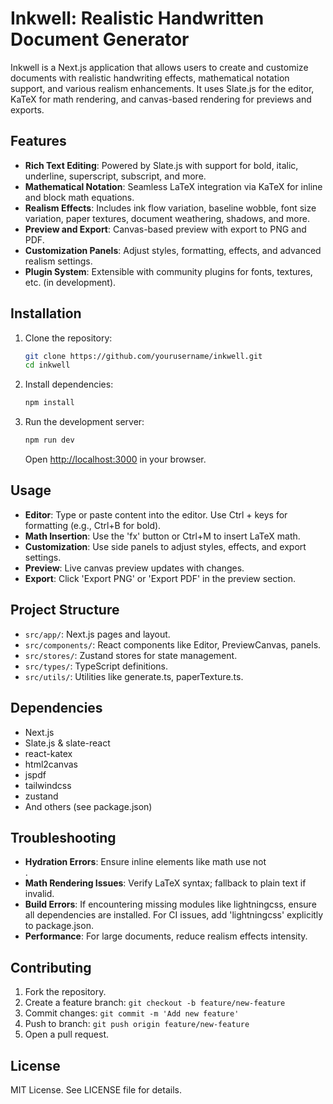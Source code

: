 # Inkwell: Realistic Handwritten Document Generator

Inkwell is a Next.js application that allows users to create and customize documents with realistic handwriting effects, mathematical notation support, and various realism enhancements. It uses Slate.js for the editor, KaTeX for math rendering, and canvas-based rendering for previews and exports.

## Features

- **Rich Text Editing**: Powered by Slate.js with support for bold, italic, underline, superscript, subscript, and more.
- **Mathematical Notation**: Seamless LaTeX integration via KaTeX for inline and block math equations.
- **Realism Effects**: Includes ink flow variation, baseline wobble, font size variation, paper textures, document weathering, shadows, and more.
- **Preview and Export**: Canvas-based preview with export to PNG and PDF.
- **Customization Panels**: Adjust styles, formatting, effects, and advanced realism settings.
- **Plugin System**: Extensible with community plugins for fonts, textures, etc. (in development).

## Installation

1. Clone the repository:
   ```bash
   git clone https://github.com/yourusername/inkwell.git
   cd inkwell
   ```

2. Install dependencies:
   ```bash
   npm install
   ```

3. Run the development server:
   ```bash
   npm run dev
   ```

   Open [http://localhost:3000](http://localhost:3000) in your browser.

## Usage

- **Editor**: Type or paste content into the editor. Use Ctrl + keys for formatting (e.g., Ctrl+B for bold).
- **Math Insertion**: Use the 'fx' button or Ctrl+M to insert LaTeX math.
- **Customization**: Use side panels to adjust styles, effects, and export settings.
- **Preview**: Live canvas preview updates with changes.
- **Export**: Click 'Export PNG' or 'Export PDF' in the preview section.

## Project Structure

- `src/app/`: Next.js pages and layout.
- `src/components/`: React components like Editor, PreviewCanvas, panels.
- `src/stores/`: Zustand stores for state management.
- `src/types/`: TypeScript definitions.
- `src/utils/`: Utilities like generate.ts, paperTexture.ts.

## Dependencies

- Next.js
- Slate.js & slate-react
- react-katex
- html2canvas
- jspdf
- tailwindcss
- zustand
- And others (see package.json)

## Troubleshooting

- **Hydration Errors**: Ensure inline elements like math use <span> not <div>.
- **Math Rendering Issues**: Verify LaTeX syntax; fallback to plain text if invalid.
- **Build Errors**: If encountering missing modules like lightningcss, ensure all dependencies are installed. For CI issues, add 'lightningcss' explicitly to package.json.
- **Performance**: For large documents, reduce realism effects intensity.

## Contributing

1. Fork the repository.
2. Create a feature branch: `git checkout -b feature/new-feature`
3. Commit changes: `git commit -m 'Add new feature'`
4. Push to branch: `git push origin feature/new-feature`
5. Open a pull request.

## License

MIT License. See LICENSE file for details.